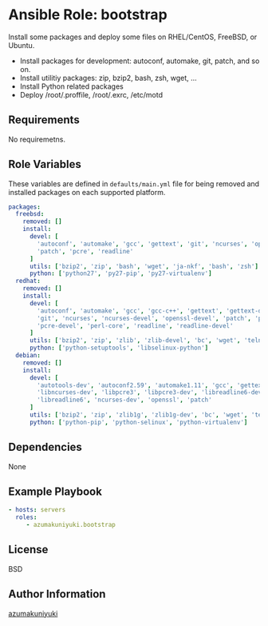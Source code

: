 Ansible Role: bootstrap
================================================================================

Install some packages and deploy some files on RHEL/CentOS, FreeBSD, or Ubuntu.

- Install packages for development: autoconf, automake, git, patch, and so on.
- Install utilitiy packages: zip, bzip2, bash, zsh, wget, ...
- Install Python related packages
- Deploy /root/.proffile, /root/.exrc, /etc/motd

Requirements
--------------------------------------------------------------------------------
No requiremetns.

Role Variables
--------------------------------------------------------------------------------
These variables are defined in `defaults/main.yml` file for being removed and
installed packages on each supported platform.

```yaml
packages:
  freebsd:
    removed: []
    install:
      devel: [
        'autoconf', 'automake', 'gcc', 'gettext', 'git', 'ncurses', 'openssl',
        'patch', 'pcre', 'readline'
      ]
      utils: ['bzip2', 'zip', 'bash', 'wget', 'ja-nkf', 'bash', 'zsh']
      python: ['python27', 'py27-pip', 'py27-virtualenv']
  redhat:
    removed: []
    install:
      devel: [
        'autoconf', 'automake', 'gcc', 'gcc-c++', 'gettext', 'gettext-devel',
        'git', 'ncurses', 'ncurses-devel', 'openssl-devel', 'patch', 'pcre',
        'pcre-devel', 'perl-core', 'readline', 'readline-devel'
      ]
      utils: ['bzip2', 'zip', 'zlib', 'zlib-devel', 'bc', 'wget', 'telnet', 'finger']
      python: ['python-setuptools', 'libselinux-python']
  debian:
    removed: []
    install:
      devel: [
        'autotools-dev', 'autoconf2.59', 'automake1.11', 'gcc', 'gettext', 'git',
        'libncurses-dev', 'libpcre3', 'libpcre3-dev', 'libreadline6-dev',
        'libreadline6', 'ncurses-dev', 'openssl', 'patch'
      ]
      utils: ['bzip2', 'zip', 'zlib1g', 'zlib1g-dev', 'bc', 'wget', 'telnet', 'finger']
      python: ['python-pip', 'python-selinux', 'python-virtualenv']
```

Dependencies
--------------------------------------------------------------------------------
None

Example Playbook
--------------------------------------------------------------------------------
```yaml
- hosts: servers
  roles:
     - azumakuniyuki.bootstrap
```

License
--------------------------------------------------------------------------------
BSD

Author Information
--------------------------------------------------------------------------------
[azumakuniyuki](http://nyaan.jp/)
